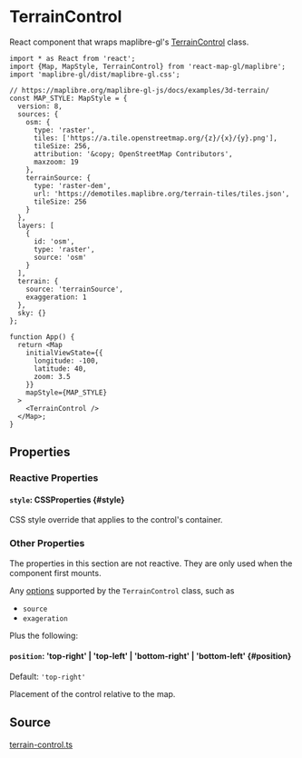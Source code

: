 # TerrainControl

React component that wraps maplibre-gl's [TerrainControl](https://maplibre.org/maplibre-gl-js/docs/API/classes/TerrainControl/) class.

```tsx
import * as React from 'react';
import {Map, MapStyle, TerrainControl} from 'react-map-gl/maplibre';
import 'maplibre-gl/dist/maplibre-gl.css';

// https://maplibre.org/maplibre-gl-js/docs/examples/3d-terrain/
const MAP_STYLE: MapStyle = {
  version: 8,
  sources: {
    osm: {
      type: 'raster',
      tiles: ['https://a.tile.openstreetmap.org/{z}/{x}/{y}.png'],
      tileSize: 256,
      attribution: '&copy; OpenStreetMap Contributors',
      maxzoom: 19
    },
    terrainSource: {
      type: 'raster-dem',
      url: 'https://demotiles.maplibre.org/terrain-tiles/tiles.json',
      tileSize: 256
    }
  },
  layers: [
    {
      id: 'osm',
      type: 'raster',
      source: 'osm'
    }
  ],
  terrain: {
    source: 'terrainSource',
    exaggeration: 1
  },
  sky: {}
};

function App() {
  return <Map
    initialViewState={{
      longitude: -100,
      latitude: 40,
      zoom: 3.5
    }}
    mapStyle={MAP_STYLE}
  >
    <TerrainControl />
  </Map>;
}
```


## Properties

### Reactive Properties

#### `style`: CSSProperties {#style}

CSS style override that applies to the control's container.


### Other Properties

The properties in this section are not reactive. They are only used when the component first mounts.
  
Any [options](https://maplibre.org/maplibre-style-spec/terrain/) supported by the `TerrainControl` class, such as

- `source`
- `exageration`

Plus the following:

#### `position`: 'top-right' | 'top-left' | 'bottom-right' | 'bottom-left' {#position}

Default: `'top-right'`

Placement of the control relative to the map.


## Source

[terrain-control.ts](https://github.com/visgl/react-map-gl/tree/8.1-release/modules/react-maplibre/src/components/terrain-control.ts)
